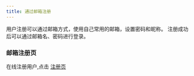 ```yaml
---
title: 通过邮箱注册
---
```

用户注册可以通过邮箱方式，使用自己常用的邮箱，设置密码和昵称。
注册成功后可以通过邮箱名、密码进行登录。

### 邮箱注册页
在线注册用户,点击 [注册页](https://www.freedgo.com/register.html "在线制图注册") 
<script async src="https://pagead2.googlesyndication.com/pagead/js/adsbygoogle.js"></script><ins class="adsbygoogle" style="display:block; text-align:center;" data-ad-layout="in-article" data-ad-format="fluid" data-ad-client="ca-pub-9055212255210230" data-ad-slot="7941459222"></ins> <script>(adsbygoogle = window.adsbygoogle || []).push({});</script>